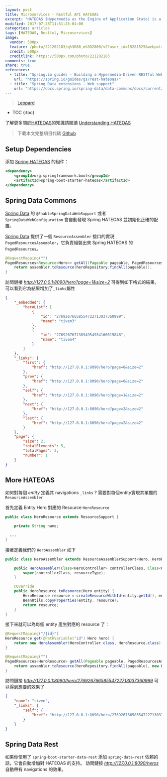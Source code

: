 ```yaml
---
layout: post
title: Microservices - Restful API HATEOAS
excerpt: "HATEOAS (Hypermedia as the Engine of Application State) is a constraint of the REST application architecture. A hypermedia-driven site provides information to navigate the site's REST interfaces dynamically by including hypermedia links with the responses. This capability differs from that of SOA-based systems and WSDL-driven interfaces."
modified: 2017-07-28T11:51:25-04:00
categories: articles
tags: [HATEOAS, Restful, Microservices]
image:
  vendor: 500px
  feature: /photo/221202183/q%3D80_m%3D2000/v2?user_id=15281525&webp=true&sig=d846d6dd286097443ef7ba53d6a163116274e569a12fc45ef9c060951a3da4fc
  credit: 500px
  creditlink: https://500px.com/photo/221202183
comments: true
share: true
references:
  - title: "Spring.io guides - Building a Hypermedia-Driven RESTful Web Service"
    url: "https://spring.io/guides/gs/rest-hateoas/"
  - title: "Spring Data extensions - Web support"
    url: "https://docs.spring.io/spring-data/data-commons/docs/current/reference/html/#core.extensions"
---
```


<style>
@import url('https://fonts.googleapis.com/css?family=Dosis:400,500');
.mdl-card__supporting-text.blog__post-body {
  font-family: 'Dosis', sans-serif;
}
</style>

> [Leopard](https://en.wikipedia.org/wiki/Leopard)

* TOC
{:toc}

了解更多關於[HATEOAS](https://en.wikipedia.org/wiki/HATEOAS)的知識請閱讀 [Understanding HATEOAS](https://spring.io/understanding/HATEOAS)

> 下載本文完整項目代碼 [Github](https://github.com/tiven-wang/try-cf/tree/spring-hateoas)

## Setup Dependencies

添加 [Spring HATEOAS][spring-hateoas] 的組件：

```xml
<dependency>
	<groupId>org.springframework.boot</groupId>
	<artifactId>spring-boot-starter-hateoas</artifactId>
</dependency>
```

## Spring Data Commons
[Spring Data][spring-data] 的 `@EnableSpringDataWebSupport` 或者 `SpringDataWebConfiguration` 會自動發現 Spring HATEOAS 並初始化正確的配置。

[Spring Data][spring-data] 提供了一個 `ResourceAssembler` 接口的實現 `PagedResourcesAssembler`，它負責組裝出來 Spring HATEOAS 的 `PagedResources`。

```java
@RequestMapping("")
PagedResources<Resource<Hero>> getAll(Pageable pageable, PagedResourcesAssembler<Hero> assembler) {
    return assembler.toResource(heroRepository.findAll(pageable));
}
```

訪問鏈接 *http://127.0.0.1:8090/hero?page=1&size=2* 可得到如下格式的結果，可以看到它為結果增加了`_links`屬性

```json
{
    "_embedded": {
        "heroList": [
            {
                "id": "27692676658554722713037360999",
                "name": "tiven3"
            },
            {
                "id": "27692676713894954934166015848",
                "name": "tiven4"
            }
        ]
    },
    "_links": {
        "first": {
            "href": "http://127.0.0.1:8090/hero?page=0&size=2"
        },
        "prev": {
            "href": "http://127.0.0.1:8090/hero?page=0&size=2"
        },
        "self": {
            "href": "http://127.0.0.1:8090/hero?page=1&size=2"
        },
        "next": {
            "href": "http://127.0.0.1:8090/hero?page=2&size=2"
        },
        "last": {
            "href": "http://127.0.0.1:8090/hero?page=2&size=2"
        }
    },
    "page": {
        "size": 2,
        "totalElements": 5,
        "totalPages": 3,
        "number": 1
    }
}
```

## More HATEOAS

如何對每個 *entity* 定義其 navigations `_links` ? 需要對每個entity實現其單獨的`ResourceAssembler`

首先定義 Entity Hero 對應的 Resource `HeroResource`

```java
public class HeroResource extends ResourceSupport {

	private String name;

  ...
}
```

接著定義我們的 `HeroAssembler` 如下

```java
public class HeroAssembler extends ResourceAssemblerSupport<Hero, HeroResource> {

	public HeroAssembler(Class<HeroController> controllerClass, Class<HeroResource> resourceType) {
		super(controllerClass, resourceType);
	}

	@Override
	public HeroResource toResource(Hero entity) {
		HeroResource resource = createResourceWithId(entity.getId(), entity);
		BeanUtils.copyProperties(entity, resource);
		return resource;
	}
}
```

接下來就可以為每個 entity 產生對應的 resource 了：

```java
@RequestMapping("/{id}")
HeroResource get(@PathVariable("id") Hero hero) {
    return new HeroAssembler(HeroController.class, HeroResource.class).toResource(hero);
}

@RequestMapping("")
PagedResources<HeroResource> getAll(Pageable pageable, PagedResourcesAssembler<Hero> assembler) {
    return assembler.toResource(heroRepository.findAll(pageable), new HeroAssembler(HeroController.class, HeroResource.class));
}
```

訪問鏈接 *http://127.0.0.1:8090/hero/27692676658554722713037360999* 可以得到想要的效果了

```json
{
    "name": "tiven",
    "_links": {
        "self": {
            "href": "http://127.0.0.1:8090/hero/27692676658554722713037360999"
        }
    }
}
```

## Spring Data Rest

如果你使用了 `spring-boot-starter-data-rest` 添加 `spring-data-rest` 依賴的話，它會自動增加對 HATEOAS 的支持。
訪問鏈接 *http://127.0.0.1:8090/heros* 自動帶有 navigations 的效果。


[spring-hateoas]:http://projects.spring.io/spring-hateoas/
[spring-data]:http://projects.spring.io/spring-data/
